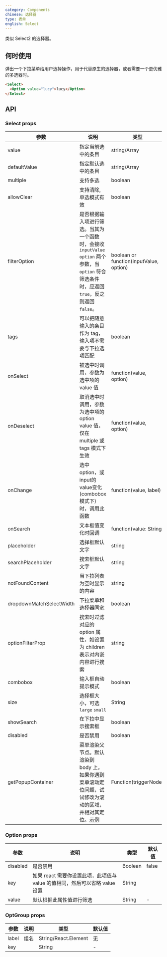 ```yaml
---
category: Components
chinese: 选择器
type: 表单
english: Select
---
```




类似 Select2 的选择器。

## 何时使用

弹出一个下拉菜单给用户选择操作，用于代替原生的选择器，或者需要一个更优雅的多选器时。

```html
<Select>
  <Option value="lucy">lucy</Option>
</Select>
```

## API

### Select props

| 参数     | 说明           | 类型     | 默认值       |
|----------|----------------|----------|--------------|
| value    | 指定当前选中的条目 | string/Array<String>   |  无  |
| defaultValue | 指定默认选中的条目 | string/Array<String>   |  无  |
| multiple   | 支持多选 | boolean | false |
| allowClear   | 支持清除, 单选模式有效 | boolean | false |
| filterOption | 是否根据输入项进行筛选。当其为一个函数时，会接收 `inputValue` `option` 两个参数，当 `option` 符合筛选条件时，应返回 `true`，反之则返回 `false`。 | boolean or function(inputValue, option) | true     |
| tags | 可以把随意输入的条目作为 tag，输入项不需要与下拉选项匹配 | boolean |false |
| onSelect | 被选中时调用，参数为选中项的 value 值 | function(value, option) | 无   |
| onDeselect | 取消选中时调用，参数为选中项的 option value 值，仅在 multiple 或 tags 模式下生效 |  function(value, option) | 无   |
| onChange | 选中option，或input的value变化(combobox 模式下)时，调用此函数 | function(value, label) | 无 |
| onSearch | 文本框值变化时回调 | function(value: String) |  |
| placeholder | 选择框默认文字 | string | 无 |
| searchPlaceholder | 搜索框默认文字 | string | 无 |
| notFoundContent | 当下拉列表为空时显示的内容 | string | 'Not Found' |
| dropdownMatchSelectWidth | 下拉菜单和选择器同宽 | boolean | true |
| optionFilterProp | 搜索时过滤对应的 option 属性，如设置为 children 表示对内嵌内容进行搜索 | string | value |
| combobox | 输入框自动提示模式 | boolean | false |
| size    | 选择框大小，可选 `large` `small`  | String      |      default      |
| showSearch | 在下拉中显示搜索框 | boolean | false |
| disabled | 是否禁用 | boolean | false |
| getPopupContainer | 菜单渲染父节点。默认渲染到 body 上，如果你遇到菜单滚动定位问题，试试修改为滚动的区域，并相对其定位。[示例](http://codepen.io/anon/pen/ONjyba?editors=001) | Function(triggerNode) | () => document.body |

### Option props

| 参数     | 说明           | 类型     | 默认值       |
|----------|----------------|----------|--------------|
| disabled    | 是否禁用 | Boolean   |  false  |
| key   | 如果 react 需要你设置此项，此项值与 value 的值相同，然后可以省略 value 设置 |  String |  |
| value   | 默认根据此属性值进行筛选 | String | - |

### OptGroup props

| 参数     | 说明           | 类型     | 默认值          |
|----------|----------------|----------|-----------------|
| label    | 组名           | String/React.Element | 无  |
| key      |                |  String  | -               |

